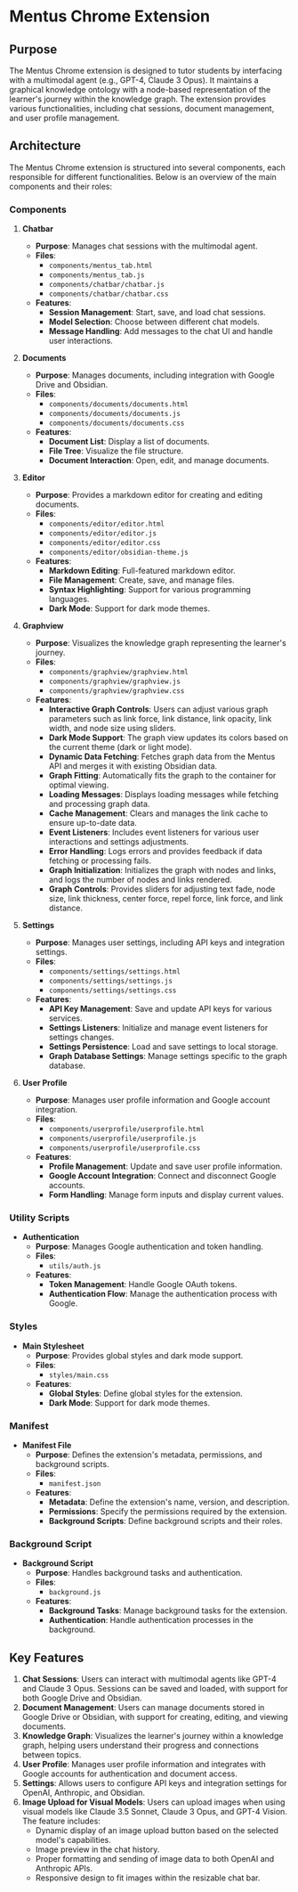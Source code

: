 # Mentus Chrome Extension

## Purpose

The Mentus Chrome extension is designed to tutor students by interfacing with a multimodal agent (e.g., GPT-4, Claude 3 Opus). It maintains a graphical knowledge ontology with a node-based representation of the learner's journey within the knowledge graph. The extension provides various functionalities, including chat sessions, document management, and user profile management.

## Architecture

The Mentus Chrome extension is structured into several components, each responsible for different functionalities. Below is an overview of the main components and their roles:

### Components

1. **Chatbar**
   - **Purpose**: Manages chat sessions with the multimodal agent.
   - **Files**:
     - `components/mentus_tab.html`
     - `components/mentus_tab.js`
     - `components/chatbar/chatbar.js`
     - `components/chatbar/chatbar.css`
   - **Features**:
     - **Session Management**: Start, save, and load chat sessions.
     - **Model Selection**: Choose between different chat models.
     - **Message Handling**: Add messages to the chat UI and handle user interactions.

2. **Documents**
   - **Purpose**: Manages documents, including integration with Google Drive and Obsidian.
   - **Files**:
     - `components/documents/documents.html`
     - `components/documents/documents.js`
     - `components/documents/documents.css`
   - **Features**:
     - **Document List**: Display a list of documents.
     - **File Tree**: Visualize the file structure.
     - **Document Interaction**: Open, edit, and manage documents.

3. **Editor**
   - **Purpose**: Provides a markdown editor for creating and editing documents.
   - **Files**:
     - `components/editor/editor.html`
     - `components/editor/editor.js`
     - `components/editor/editor.css`
     - `components/editor/obsidian-theme.js`
   - **Features**:
     - **Markdown Editing**: Full-featured markdown editor.
     - **File Management**: Create, save, and manage files.
     - **Syntax Highlighting**: Support for various programming languages.
     - **Dark Mode**: Support for dark mode themes.

4. **Graphview**
   - **Purpose**: Visualizes the knowledge graph representing the learner's journey.
   - **Files**:
     - `components/graphview/graphview.html`
     - `components/graphview/graphview.js`
     - `components/graphview/graphview.css`
   - **Features**:
     - **Interactive Graph Controls**: Users can adjust various graph parameters such as link force, link distance, link opacity, link width, and node size using sliders.
     - **Dark Mode Support**: The graph view updates its colors based on the current theme (dark or light mode).
     - **Dynamic Data Fetching**: Fetches graph data from the Mentus API and merges it with existing Obsidian data.
     - **Graph Fitting**: Automatically fits the graph to the container for optimal viewing.
     - **Loading Messages**: Displays loading messages while fetching and processing graph data.
     - **Cache Management**: Clears and manages the link cache to ensure up-to-date data.
     - **Event Listeners**: Includes event listeners for various user interactions and settings adjustments.
     - **Error Handling**: Logs errors and provides feedback if data fetching or processing fails.
     - **Graph Initialization**: Initializes the graph with nodes and links, and logs the number of nodes and links rendered.
     - **Graph Controls**: Provides sliders for adjusting text fade, node size, link thickness, center force, repel force, link force, and link distance.

5. **Settings**
   - **Purpose**: Manages user settings, including API keys and integration settings.
   - **Files**:
     - `components/settings/settings.html`
     - `components/settings/settings.js`
     - `components/settings/settings.css`
   - **Features**:
     - **API Key Management**: Save and update API keys for various services.
     - **Settings Listeners**: Initialize and manage event listeners for settings changes.
     - **Settings Persistence**: Load and save settings to local storage.
     - **Graph Database Settings**: Manage settings specific to the graph database.

6. **User Profile**
   - **Purpose**: Manages user profile information and Google account integration.
   - **Files**:
     - `components/userprofile/userprofile.html`
     - `components/userprofile/userprofile.js`
     - `components/userprofile/userprofile.css`
   - **Features**:
     - **Profile Management**: Update and save user profile information.
     - **Google Account Integration**: Connect and disconnect Google accounts.
     - **Form Handling**: Manage form inputs and display current values.

### Utility Scripts

- **Authentication**
  - **Purpose**: Manages Google authentication and token handling.
  - **Files**:
    - `utils/auth.js`
  - **Features**:
    - **Token Management**: Handle Google OAuth tokens.
    - **Authentication Flow**: Manage the authentication process with Google.

### Styles

- **Main Stylesheet**
  - **Purpose**: Provides global styles and dark mode support.
  - **Files**:
    - `styles/main.css`
  - **Features**:
    - **Global Styles**: Define global styles for the extension.
    - **Dark Mode**: Support for dark mode themes.

### Manifest

- **Manifest File**
  - **Purpose**: Defines the extension's metadata, permissions, and background scripts.
  - **Files**:
    - `manifest.json`
  - **Features**:
    - **Metadata**: Define the extension's name, version, and description.
    - **Permissions**: Specify the permissions required by the extension.
    - **Background Scripts**: Define background scripts and their roles.

### Background Script

- **Background Script**
  - **Purpose**: Handles background tasks and authentication.
  - **Files**:
    - `background.js`
  - **Features**:
    - **Background Tasks**: Manage background tasks for the extension.
    - **Authentication**: Handle authentication processes in the background.

## Key Features

1. **Chat Sessions**: Users can interact with multimodal agents like GPT-4 and Claude 3 Opus. Sessions can be saved and loaded, with support for both Google Drive and Obsidian.
2. **Document Management**: Users can manage documents stored in Google Drive or Obsidian, with support for creating, editing, and viewing documents.
3. **Knowledge Graph**: Visualizes the learner's journey within a knowledge graph, helping users understand their progress and connections between topics.
4. **User Profile**: Manages user profile information and integrates with Google accounts for authentication and document access.
5. **Settings**: Allows users to configure API keys and integration settings for OpenAI, Anthropic, and Obsidian.
6. **Image Upload for Visual Models**: Users can upload images when using visual models like Claude 3.5 Sonnet, Claude 3 Opus, and GPT-4 Vision. The feature includes:
   - Dynamic display of an image upload button based on the selected model's capabilities.
   - Image preview in the chat history.
   - Proper formatting and sending of image data to both OpenAI and Anthropic APIs.
   - Responsive design to fit images within the resizable chat bar.

